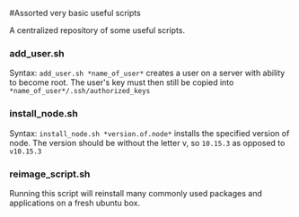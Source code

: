 #Assorted very basic useful scripts


A centralized repository of some useful scripts.

### add_user.sh
  Syntax: `add_user.sh *name_of_user*` creates a user on a server with ability to become root. The user's key must then still be copied into `*name_of_user*/.ssh/authorized_keys`

### install_node.sh
  Syntax: `install_node.sh *version.of.node*` installs the specified version of node. The version should be without the letter v, so `10.15.3` as opposed to `v10.15.3`

### reimage_script.sh
  Running this script will reinstall many commonly used packages and applications on a fresh ubuntu box.
